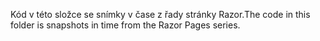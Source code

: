 <span data-ttu-id="752ab-101">Kód v této složce se snímky v čase z řady stránky Razor.</span><span class="sxs-lookup"><span data-stu-id="752ab-101">The code in this folder is snapshots in time from the Razor Pages series.</span></span>
